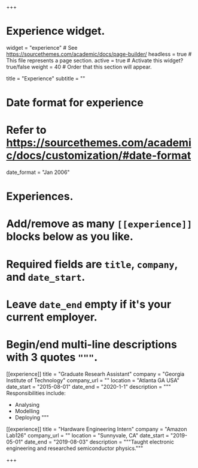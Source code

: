 +++
# Experience widget.
widget = "experience"  # See https://sourcethemes.com/academic/docs/page-builder/
headless = true  # This file represents a page section.
active = true  # Activate this widget? true/false
weight = 40  # Order that this section will appear.

title = "Experience"
subtitle = ""

# Date format for experience
#   Refer to https://sourcethemes.com/academic/docs/customization/#date-format
date_format = "Jan 2006"

# Experiences.
#   Add/remove as many `[[experience]]` blocks below as you like.
#   Required fields are `title`, `company`, and `date_start`.
#   Leave `date_end` empty if it's your current employer.
#   Begin/end multi-line descriptions with 3 quotes `"""`.
[[experience]]
  title = "Graduate Researh Assistant"
  company = "Georgia Institute of Technology"
  company_url = ""
  location = "Atlanta GA USA"
  date_start = "2015-08-01"
  date_end = "2020-1-1"
  description = """
  Responsibilities include:
  
  * Analysing
  * Modelling
  * Deploying
  """

[[experience]]
  title = "Hardware Engineering Intern"
  company = "Amazon Lab126"
  company_url = ""
  location = "Sunnyvale, CA"
  date_start = "2019-05-01"
  date_end = "2019-08-03"
  description = """Taught electronic engineering and researched semiconductor physics."""

+++
